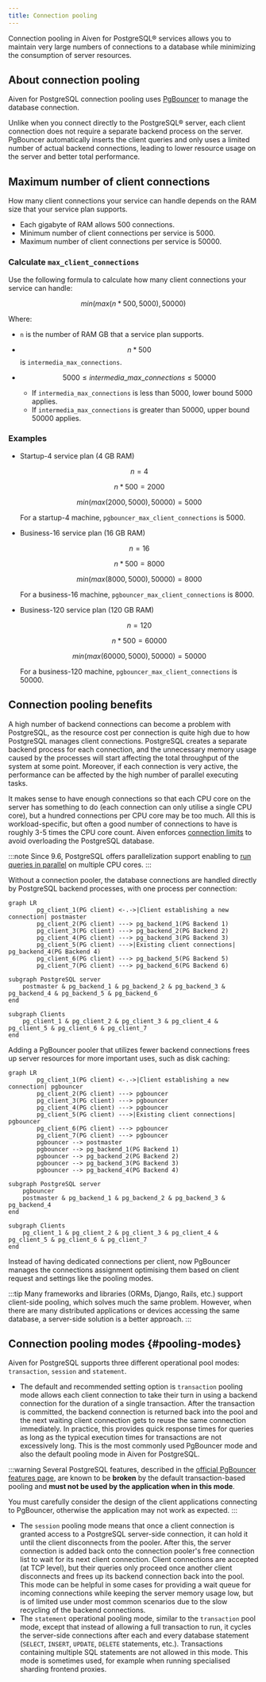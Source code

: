 ```yaml
---
title: Connection pooling
---
```


Connection pooling in Aiven for PostgreSQL® services allows you to maintain very large numbers of connections to a database while minimizing the consumption of server resources.

## About connection pooling

Aiven for PostgreSQL connection pooling uses
[PgBouncer](https://www.pgbouncer.org/) to manage the database
connection.

Unlike when you connect directly to the PostgreSQL® server, each client
connection does not require a separate backend process on the server.
PgBouncer automatically inserts the client queries and only uses a
limited number of actual backend connections, leading to lower resource
usage on the server and better total performance.

## Maximum number of client connections

How many client connections your service can handle depends on the RAM size that your
service plan supports.

- Each gigabyte of RAM allows 500 connections.
- Minimum number of client connections per service is 5000.
- Maximum number of client connections per service is 50000.

### Calculate `max_client_connections`

Use the following formula to calculate how many client connections your service can handle:

$$min(max(n * 500, 5000), 50000)$$

Where:

- `n` is the number of RAM GB that a service plan supports.
- $$n * 500$$ is `intermedia_max_connections`.
- $$5000 \leq intermedia\_max\_connections \leq 50000$$

  - If `intermedia_max_connections` is less than 5000, lower bound 5000 applies.
  - If `intermedia_max_connections` is greater than 50000, upper bound 50000 applies.

### Examples

- Startup-4 service plan (4 GB RAM)

  $$n = 4$$

  $$n * 500 = 2000$$

  $$min(max(2000, 5000), 50000) = 5000$$

  For a startup-4 machine, `pgbouncer_max_client_connections` is 5000.

- Business-16 service plan (16 GB RAM)

  $$n = 16$$

  $$n * 500 = 8000$$

  $$min(max(8000, 5000), 50000) = 8000$$

  For a business-16 machine, `pgbouncer_max_client_connections` is 8000.

- Business-120 service plan (120 GB RAM)

  $$n = 120$$

  $$n * 500 = 60000$$

  $$min(max(60000, 5000), 50000) = 50000$$

  For a business-120 machine, `pgbouncer_max_client_connections` is 50000.

## Connection pooling benefits

A high number of backend connections can become a problem with
PostgreSQL, as the resource cost per connection is quite high due to how
PostgreSQL manages client connections. PostgreSQL creates a separate
backend process for each connection, and the unnecessary memory usage
caused by the processes will start affecting the total throughput of the
system at some point. Moreover, if each connection is very active, the
performance can be affected by the high number of parallel executing
tasks.

It makes sense to have enough connections so that each CPU core on the
server has something to do (each connection can only utilise a single
CPU core), but a hundred connections per CPU core may be too much. All
this is workload-specific, but often a good number of connections to
have is roughly 3-5 times the CPU core count. Aiven enforces
[connection limits](/docs/products/postgresql/reference/pg-connection-limits) to avoid
overloading the PostgreSQL database.

:::note
Since 9.6, PostgreSQL offers parallelization support enabling to [run
queries in
parallel](https://www.postgresql.org/docs/current/parallel-query.html)
on multiple CPU cores.
:::

Without a connection pooler, the database connections are handled
directly by PostgreSQL backend processes, with one process per
connection:

```mermaid
graph LR
        pg_client_1(PG client) <-.->|Client establishing a new connection| postmaster
        pg_client_2(PG client) ---> pg_backend_1(PG Backend 1)
        pg_client_3(PG client) ---> pg_backend_2(PG Backend 2)
        pg_client_4(PG client) ---> pg_backend_3(PG Backend 3)
        pg_client_5(PG client) --->|Existing client connections| pg_backend_4(PG Backend 4)
        pg_client_6(PG client) ---> pg_backend_5(PG Backend 5)
        pg_client_7(PG client) ---> pg_backend_6(PG Backend 6)

subgraph PostgreSQL server
    postmaster & pg_backend_1 & pg_backend_2 & pg_backend_3 & pg_backend_4 & pg_backend_5 & pg_backend_6
end

subgraph Clients
    pg_client_1 & pg_client_2 & pg_client_3 & pg_client_4 & pg_client_5 & pg_client_6 & pg_client_7
end
```

Adding a PgBouncer pooler that utilizes fewer backend connections frees
up server resources for more important uses, such as disk caching:

```mermaid
graph LR
        pg_client_1(PG client) <-.->|Client establishing a new connection| pgbouncer
        pg_client_2(PG client) ---> pgbouncer
        pg_client_3(PG client) ---> pgbouncer
        pg_client_4(PG client) ---> pgbouncer
        pg_client_5(PG client) --->|Existing client connections| pgbouncer
        pg_client_6(PG client) ---> pgbouncer
        pg_client_7(PG client) ---> pgbouncer
        pgbouncer --> postmaster
        pgbouncer --> pg_backend_1(PG Backend 1)
        pgbouncer --> pg_backend_2(PG Backend 2)
        pgbouncer --> pg_backend_3(PG Backend 3)
        pgbouncer --> pg_backend_4(PG Backend 4)

subgraph PostgreSQL server
    pgbouncer
    postmaster & pg_backend_1 & pg_backend_2 & pg_backend_3 & pg_backend_4
end

subgraph Clients
    pg_client_1 & pg_client_2 & pg_client_3 & pg_client_4 & pg_client_5 & pg_client_6 & pg_client_7
end
```

Instead of having dedicated connections per client, now PgBouncer
manages the connections assignment optimising them based on client
request and settings like the pooling modes.

:::tip
Many frameworks and libraries (ORMs, Django, Rails, etc.) support
client-side pooling, which solves much the same problem. However, when
there are many distributed applications or devices accessing the same
database, a server-side solution is a better approach.
:::

## Connection pooling modes {#pooling-modes}

Aiven for PostgreSQL supports three different operational pool modes:
`transaction`, `session` and `statement`.

-   The default and recommended setting option is `transaction` pooling
    mode allows each client connection to take their turn in using a
    backend connection for the duration of a single transaction. After
    the transaction is committed, the backend connection is returned
    back into the pool and the next waiting client connection gets to
    reuse the same connection immediately. In practice, this provides
    quick response times for queries as long as the typical execution
    times for transactions are not excessively long. This is the most
    commonly used PgBouncer mode and also the default pooling mode in
    Aiven for PostgreSQL.

:::warning
Several PostgreSQL features, described in the [official PgBouncer
features page](https://www.pgbouncer.org/features), are known to be
**broken** by the default transaction-based pooling and **must not be
used by the application when in this mode**.

You must carefully consider the design of the client applications
connecting to PgBouncer, otherwise the application may not work as
expected.
:::

-   The `session` pooling mode means that once a client connection is
    granted access to a PostgreSQL server-side connection, it can hold
    it until the client disconnects from the pooler. After this, the
    server connection is added back onto the connection pooler's free
    connection list to wait for its next client connection. Client
    connections are accepted (at TCP level), but their queries only
    proceed once another client disconnects and frees up its backend
    connection back into the pool. This mode can be helpful in some
    cases for providing a wait queue for incoming connections while
    keeping the server memory usage low, but is of limited use under
    most common scenarios due to the slow recycling of the backend
    connections.
-   The `statement` operational pooling mode, similar to the
    `transaction` pool mode, except that instead of allowing a full
    transaction to run, it cycles the server-side connections after each
    and every database statement (`SELECT`, `INSERT`, `UPDATE`, `DELETE`
    statements, etc.). Transactions containing multiple SQL statements
    are not allowed in this mode. This mode is sometimes used, for
    example when running specialised sharding frontend proxies.
